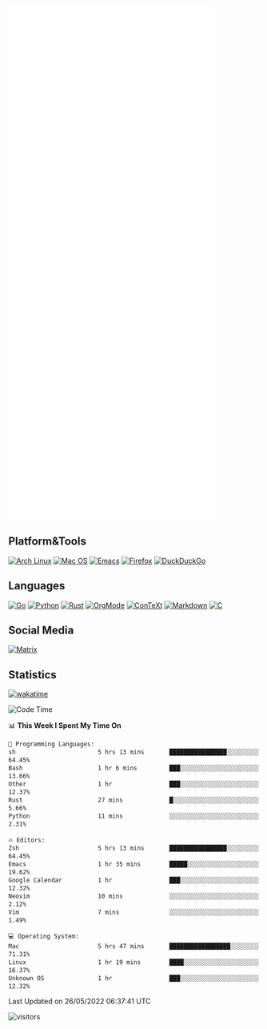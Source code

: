 ![Metrics](https://github.com/SteamedFish/SteamedFish/blob/master/github-metrics.svg)

## Platform&Tools

[![Arch Linux](https://img.shields.io/badge/ArchLinux-1793D1?logo=arch-linux&logoColor=fff&style=flat-square)](https://archlinux.org/)
[![Mac OS](https://img.shields.io/badge/MacOS-000000?style=flat-square&logo=macos&logoColor=F0F0F0)](https://www.apple.com/macos/)
[![Emacs](https://img.shields.io/badge/Emacs-%237F5AB6.svg?&style=flat-square&logo=gnu-emacs&logoColor=white)](https://www.gnu.org/software/emacs/)
[![Firefox](https://img.shields.io/badge/Firefox-FF7139?style=flat-square&logo=Firefox-Browser&logoColor=white)](https://firefox.com/)
[![DuckDuckGo](https://img.shields.io/badge/DuckDuckGo-DE5833?style=flat-square&logo=DuckDuckGo&logoColor=white)](https://duckduckgo.com/)

## Languages

[![Go](https://img.shields.io/badge/Golang-%2300ADD8.svg?style=flat-square&logo=go&logoColor=white)](https://golang.org/)
[![Python](https://img.shields.io/badge/Python-3670A0?style=flat-square&logo=python&logoColor=ffdd54)](https://www.python.org/)
[![Rust](https://img.shields.io/badge/Rust-%23000000.svg?style=flat-square&logo=rust&logoColor=white)](https://www.rust-lang.org/)
[![OrgMode](https://img.shields.io/badge/OrgMode-%23000000.svg?style=flat-square&logo=org&logoColor=white)](https://orgmode.org/)
[![ConTeXt](https://img.shields.io/badge/ConTeXt-%23008080.svg?style=flat-square&logo=latex&logoColor=white)](https://contextgarden.net/)
[![Markdown](https://img.shields.io/badge/MarkDown-%23000000.svg?style=flat-square&logo=markdown&logoColor=white)](https://daringfireball.net/projects/markdown/)
[![C](https://img.shields.io/badge/C-%2300599C.svg?style=flat-square&logo=c&logoColor=white)](https://www.iso.org/standard/74528.html)

## Social Media

[![Matrix](https://img.shields.io/badge/SteamedFish-2CA5E0?style=social&logo=matrix&logoColor=black)](https://matrix.to/#/@i:steamedfish.org)

## Statistics
[![wakatime](https://wakatime.com/badge/user/168280d6-fcf2-4b4f-ad3a-dc4612f35b38.svg)](https://wakatime.com/@168280d6-fcf2-4b4f-ad3a-dc4612f35b38)

<!--START_SECTION:waka-->
![Code Time](http://img.shields.io/badge/Code%20Time-1%2C826%20hrs-blue)

📊 **This Week I Spent My Time On** 

```text
💬 Programming Languages: 
sh                       5 hrs 13 mins       ████████████████░░░░░░░░░   64.45% 
Bash                     1 hr 6 mins         ███░░░░░░░░░░░░░░░░░░░░░░   13.66% 
Other                    1 hr                ███░░░░░░░░░░░░░░░░░░░░░░   12.37% 
Rust                     27 mins             █░░░░░░░░░░░░░░░░░░░░░░░░   5.66% 
Python                   11 mins             ░░░░░░░░░░░░░░░░░░░░░░░░░   2.31%

🔥 Editors: 
Zsh                      5 hrs 13 mins       ████████████████░░░░░░░░░   64.45% 
Emacs                    1 hr 35 mins        █████░░░░░░░░░░░░░░░░░░░░   19.62% 
Google Calendar          1 hr                ███░░░░░░░░░░░░░░░░░░░░░░   12.32% 
Neovim                   10 mins             ░░░░░░░░░░░░░░░░░░░░░░░░░   2.12% 
Vim                      7 mins              ░░░░░░░░░░░░░░░░░░░░░░░░░   1.49%

💻 Operating System: 
Mac                      5 hrs 47 mins       █████████████████░░░░░░░░   71.31% 
Linux                    1 hr 19 mins        ████░░░░░░░░░░░░░░░░░░░░░   16.37% 
Unknown OS               1 hr                ███░░░░░░░░░░░░░░░░░░░░░░   12.32%

```


 Last Updated on 26/05/2022 06:37:41 UTC
<!--END_SECTION:waka-->

![visitors](https://visitor-badge.laobi.icu/badge?page_id=SteamedFish.SteamedFish)
